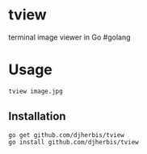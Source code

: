 # tview
terminal image viewer in Go #golang

# Usage
```sh
tview image.jpg
```

Installation
------------
```sh
go get github.com/djherbis/tview
go install github.com/djherbis/tview
```
